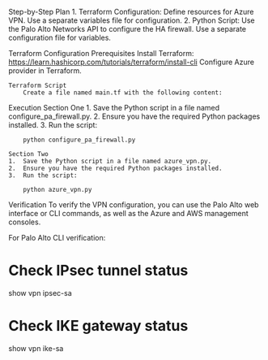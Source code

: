 Step-by-Step Plan
    1.  Terraform Configuration:
        Define resources for Azure VPN.
        Use a separate variables file for configuration.
    2.  Python Script:
        Use the Palo Alto Networks API to configure the HA firewall.
        Use a separate configuration file for variables.

Terraform Configuration
    Prerequisites
        Install Terraform: https://learn.hashicorp.com/tutorials/terraform/install-cli
        Configure Azure provider in Terraform.

    Terraform Script
        Create a file named main.tf with the following content:

Execution
    Section One
    1.  Save the Python script in a file named configure_pa_firewall.py.
    2.  Ensure you have the required Python packages installed.
    3.  Run the script:

        python configure_pa_firewall.py

    Section Two
    1.  Save the Python script in a file named azure_vpn.py.
    2.  Ensure you have the required Python packages installed.
    3.  Run the script:

        python azure_vpn.py

Verification
    To verify the VPN configuration, you can use the Palo Alto web interface or CLI commands, as well as the Azure and AWS management consoles.

For Palo Alto CLI verification:
# Check IPsec tunnel status
show vpn ipsec-sa

# Check IKE gateway status
show vpn ike-sa